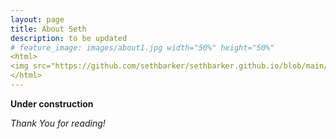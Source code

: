 ```yaml
---
layout: page
title: About Seth
description: to be updated
# feature_image: images/about1.jpg width="50%" height="50%"
<html>
<img src="https://github.com/sethbarker/sethbarker.github.io/blob/main/images/about1.jpg" width="50%" height="50%">
</html>
---
```


**Under construction** 

*Thank You for reading!*
